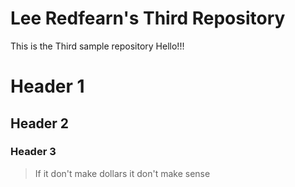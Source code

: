 # Lee Redfearn's Third Repository
This is the Third sample repository
Hello!!!
# Header 1
## Header 2
### Header 3

>If it don't make dollars it don't make sense
